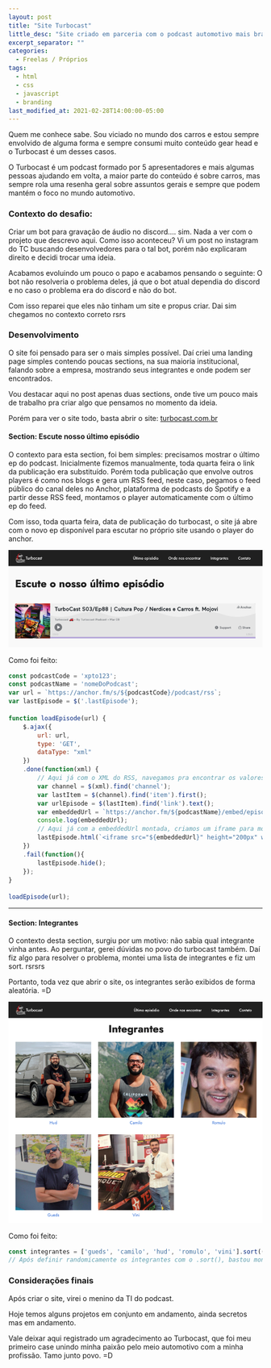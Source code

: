 ```yaml
---
layout: post
title: "Site Turbocast"
little_desc: "Site criado em parceria com o podcast automotivo mais brabo. =D"
excerpt_separator: ""
categories:
  - Freelas / Próprios
tags:
  - html
  - css
  - javascript
  - branding
last_modified_at: 2021-02-28T14:00:00-05:00
---
```


Quem me conhece sabe. Sou viciado no mundo dos carros e estou sempre envolvido de alguma forma e sempre consumi muito conteúdo gear head e o Turbocast é um desses casos. 

O Turbocast é um podcast formado por 5 apresentadores e mais algumas pessoas ajudando em volta, a maior parte do conteúdo é sobre carros, mas sempre rola uma resenha geral sobre assuntos gerais e sempre que podem mantém o foco no mundo automotivo.

### Contexto do desafio: 

Criar um bot para gravação de áudio no discord.... sim. Nada a ver com o projeto que descrevo aqui. 
Como isso aconteceu? Vi um post no instagram do TC buscando desenvolvedores para o tal bot, porém não explicaram direito e decidi trocar uma ideia.

Acabamos evoluindo um pouco o papo e acabamos pensando o seguinte: O bot não resolveria o problema deles, já que o bot atual dependia do discord e no caso o problema era do discord e não do bot. 

Com isso reparei que eles não tinham um site e propus criar. Dai sim chegamos no contexto correto rsrs


### Desenvolvimento

O site foi pensado para ser o mais simples possível. Daí criei uma landing page simples contendo poucas sections, na sua maioria institucional, falando sobre a empresa, mostrando seus integrantes e onde podem ser encontrados.

Vou destacar aqui no post apenas duas sections, onde tive um pouco mais de trabalho pra criar algo que pensamos no momento da ideia.

Porém para ver o site todo, basta abrir o site: <a href="https://turbocast.com.br" target="_blank">turbocast.com.br</a>

#### Section: Escute nosso último episódio

O contexto para esta section, foi bem simples: precisamos mostrar o último ep do podcast. Inicialmente fizemos manualmente, toda quarta feira o link da publicação era substituído. Porém toda publicação que envolve outros players é como nos blogs e gera um RSS feed, neste caso, pegamos o feed público do canal deles no Anchor, plataforma de podcasts do Spotify e a partir desse RSS feed, montamos o player automaticamente com o último ep do feed.

Com isso, toda quarta feira, data de publicação do turbocast, o site já abre com o novo ep disponível para escutar no próprio site usando o player do anchor.

![Imagem da section último episódio](./assets/img/site-turbocast/ultimo-ep.png)


Como foi feito: 

``` javascript
const podcastCode = 'xpto123';
const podcastName = 'nomeDoPodcast';
var url = `https://anchor.fm/s/${podcastCode}/podcast/rss`;
var lastEpisode = $('.lastEpisode');

function loadEpisode(url) {
    $.ajax({
        url: url,
        type: 'GET',
        dataType: "xml"
    })
    .done(function(xml) {
        // Aqui já com o XML do RSS, navegamos pra encontrar os valores que precisamos pra montar a URL do último EP.
        var channel = $(xml).find('channel');
        var lastItem = $(channel).find('item').first();
        var urlEpisode = $(lastItem).find('link').text();
        var embeddedUrl = `https://anchor.fm/${podcastName}/embed/episodes/${urlEpisode.split('/').pop()}`;
        console.log(embeddedUrl);
        // Aqui já com a embeddedUrl montada, criamos um iframe para montar o player direto no site. 
        lastEpisode.html(`<iframe src="${embeddedUrl}" height="200px" width="400px" frameborder="0" scrolling="no"></iframe>`);
    })
    .fail(function(){
        lastEpisode.hide();
    });
}

loadEpisode(url);
```

---

#### Section: Integrantes

O contexto desta section, surgiu por um motivo: não sabia qual integrante vinha antes. Ao perguntar, gerei dúvidas no povo do turbocast também. 
Daí fiz algo para resolver o problema, montei uma lista de integrantes e fiz um sort. rsrsrs

Portanto, toda vez que abrir o site, os integrantes serão exibidos de forma aleatória. =D

![Imagem da section integrantes](./assets/img/site-turbocast/integrantes.png)


Como foi feito: 

``` javascript
const integrantes = ['gueds', 'camilo', 'hud', 'romulo', 'vini'].sort(() => .5 - Math.random());
// Após definir randomicamente os integrantes com o .sort(), bastou montar as imagens na section
```



### Considerações finais

Após criar o site, virei o menino da TI do podcast.

Hoje temos alguns projetos em conjunto em andamento, ainda secretos mas em andamento. 

Vale deixar aqui registrado um agradecimento ao Turbocast, que foi meu primeiro case unindo minha paixão pelo meio automotivo com a minha profissão. Tamo junto povo. =D